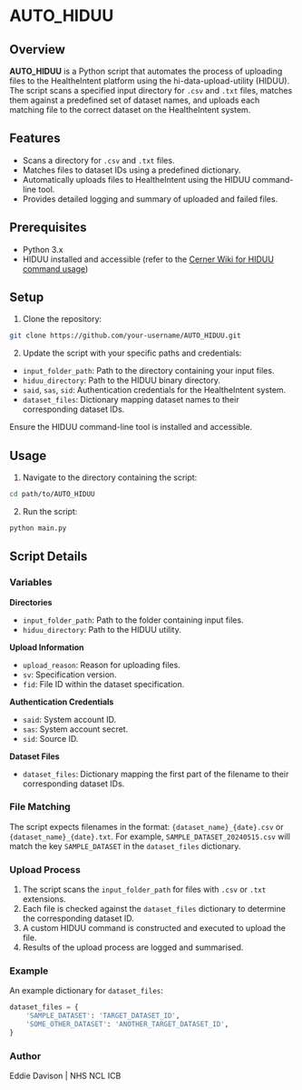 
# AUTO_HIDUU

## Overview

**AUTO_HIDUU** is a Python script that automates the process of uploading files to the HealtheIntent platform using the hi-data-upload-utility (HIDUU). The script scans a specified input directory for `.csv` and `.txt` files, matches them against a predefined set of dataset names, and uploads each matching file to the correct dataset on the HealtheIntent system.

## Features

* Scans a directory for `.csv` and `.txt` files.
* Matches files to dataset IDs using a predefined dictionary.
* Automatically uploads files to HealtheIntent using the HIDUU command-line tool.
* Provides detailed logging and summary of uploaded and failed files.

## Prerequisites

* Python 3.x
* HIDUU installed and accessible (refer to the [Cerner Wiki for HIDUU command usage](https://wiki.cerner.com/pages/releaseview.action?pageId=1391627506))

## Setup


1. Clone the repository:

```bash
git clone https://github.com/your-username/AUTO_HIDUU.git
```

2. Update the script with your specific paths and credentials:

* `input_folder_path`: Path to the directory containing your input files.
* `hiduu_directory`: Path to the HIDUU binary directory.
* `said`, `sas`, `sid`: Authentication credentials for the HealtheIntent system.
* `dataset_files`: Dictionary mapping dataset names to their corresponding dataset IDs.

Ensure the HIDUU command-line tool is installed and accessible.

## Usage

1. Navigate to the directory containing the script:

```bash
cd path/to/AUTO_HIDUU
```

2. Run the script:

```bash
python main.py
```

## Script Details

### Variables

**Directories**

* `input_folder_path`: Path to the folder containing input files.
* `hiduu_directory`: Path to the HIDUU utility.

**Upload Information**

* `upload_reason`: Reason for uploading files.
* `sv`: Specification version.
* `fid`: File ID within the dataset specification.

**Authentication Credentials**

* `said`: System account ID.
* `sas`: System account secret.
* `sid`: Source ID.

**Dataset Files**

* `dataset_files`: Dictionary mapping the first part of the filename to their corresponding dataset IDs.

### File Matching

The script expects filenames in the format: `{dataset_name}_{date}.csv` or `{dataset_name}_{date}.txt`. For example, `SAMPLE_DATASET_20240515.csv` will match the key `SAMPLE_DATASET` in the `dataset_files` dictionary.

### Upload Process

1. The script scans the `input_folder_path` for files with `.csv` or `.txt` extensions.
2. Each file is checked against the `dataset_files` dictionary to determine the corresponding dataset ID.
3. A custom HIDUU command is constructed and executed to upload the file.
4. Results of the upload process are logged and summarised.

### Example

An example dictionary for `dataset_files`:

```python
dataset_files = {
    'SAMPLE_DATASET': 'TARGET_DATASET_ID',
    'SOME_OTHER_DATASET': 'ANOTHER_TARGET_DATASET_ID',
}
```

### Author

Eddie Davison | NHS NCL ICB
